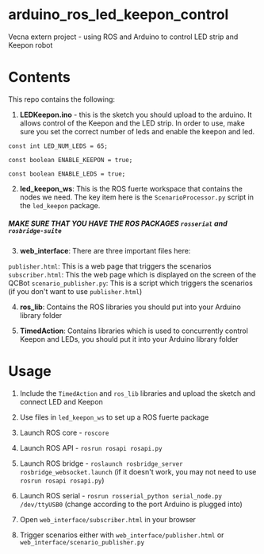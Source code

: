 arduino_ros_led_keepon_control
==============================

Vecna extern project - using ROS and Arduino to control LED strip and Keepon robot

# Contents

This repo contains the following:

1) **LEDKeepon.ino** - this is the sketch you should upload to the arduino. It allows control of the Keepon and the LED strip. In order to use, make sure you set the correct number of leds and enable the keepon and led.

`const int LED_NUM_LEDS = 65;`

`const boolean ENABLE_KEEPON = true;`

`const boolean ENABLE_LEDS = true;`

2) **led_keepon_ws**: This is the ROS fuerte workspace that contains the nodes we need. The key item here is the `ScenarioProcessor.py` script in the `led_keepon` package.

##### MAKE SURE THAT YOU HAVE THE ROS PACKAGES `rosserial` and `rosbridge-suite`

3) **web_interface**: There are three important files here:

`publisher.html`: This is a web page that triggers the scenarios
`subscriber.html`: This the web page which is displayed on the screen of the QCBot
`scenario_publisher.py`: This is a script which triggers the scenarios (if you don't want to use `publisher.html`)

4) **ros_lib**: Contains the ROS libraries you should put into your Arduino library folder

5) **TimedAction**: Contains libraries which is used to concurrently control Keepon and LEDs, you should put it into your Arduino library folder

# Usage

1) Include the `TimedAction` and `ros_lib` libraries and upload the sketch and connect LED and Keepon

2) Use files in `led_keepon_ws` to set up a ROS fuerte package

3) Launch ROS core - `roscore`

4) Launch ROS API - `rosrun rosapi rosapi.py`

5) Launch ROS bridge - `roslaunch rosbridge_server rosbridge_websocket.launch` (if it doesn't work, you may not need to use `rosrun rosapi rosapi.py`)

6) Launch ROS serial - `rosrun rosserial_python serial_node.py /dev/ttyUSB0` (change according to the port Arduino is plugged into)

7) Open `web_interface/subscriber.html` in your browser

8) Trigger scenarios either with `web_interface/publisher.html` or `web_interface/scenario_publisher.py`


